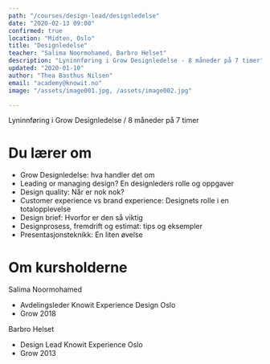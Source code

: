 ```yaml
---
path: "/courses/design-lead/designledelse"
date: "2020-02-13 09:00"
confirmed: true
location: "Midten, Oslo"
title: "Designledelse"
teacher: "Salima Noormohamed, Barbro Helset"
description: "Lyninnføring i Grow Designledelse - 8 måneder på 7 timer"
updated: "2020-01-10"
author: "Thea Basthus Nilsen"
email: "academy@knowit.no"
image: "/assets/image001.jpg, /assets/image002.jpg"

---
```

Lyninnføring i Grow Designledelse /
8 måneder på 7 timer
 
# Du lærer om

- Grow Designledelse: hva handler det om
- Leading or managing design? En designleders rolle og oppgaver
- Design quality: Når er nok nok?
- Customer experience vs brand experience: Designets rolle i en totalopplevelse
- Design brief: Hvorfor er den så viktig
- Designprosess, fremdrift og estimat: tips og eksempler
- Presentasjonsteknikk: En liten øvelse

# Om kursholderne

Salima Noormohamed
- Avdelingsleder Knowit Experience Design Oslo
- Grow 2018
 
Barbro Helset
- Design Lead Knowit Experience Oslo
- Grow 2013
